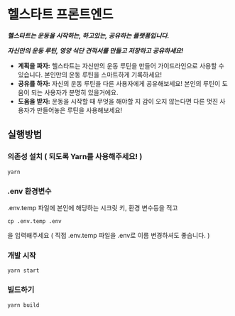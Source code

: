# 헬스타트 프론트엔드
***헬스타트는 운동을 시작하는, 하고있는, 공유하는 플랫폼입니다.***


***자신만의 운동 루틴, 영양 식단 견적서를 만들고 저장하고 공유하세요!***

- **계획을 짜자:** 헬스타트는 자신만의 운동 루틴을 만들어 가이드라인으로 사용할 수 있습니다. 본인만의 운동 루틴을 스마트하게 기록하세요!
- **공유를 하자:** 자신의 운동 루틴을 다른 사용자에게 공유해보세요! 본인의 루틴이 도움이 되는 사용자가 분명히 있을거에요.
- **도움을 받자:** 운동을 시작할 때 무엇을 해야할 지 감이 오지 않는다면 다른 멋진 사용자가 만들어놓은 루틴을 사용해보세요!

## 실행방법
### 의존성 설치 ( 되도록 Yarn를 사용해주세요! )
```
yarn
```

### .env 환경변수
.env.temp 파일에 본인에 해당하는 시크릿 키, 환경 변수등을 적고
```
cp .env.temp .env
```
을 입력해주세요 ( 직접 .env.temp 파일을 .env로 이름 변경하셔도 좋습니다. )

### 개발 시작
```
yarn start
```

### 빌드하기
```
yarn build
```
